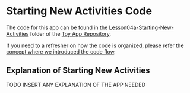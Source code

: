 
# Starting New Activities Code
The code for this app can be found in the [Lesson04a-Starting-New-Activities](https://github.com/udacity/ud851-Exercises/tree/student/Lesson04a-Starting-New-Activities) folder of the [Toy App Repository](https://github.com/udacity/ud851-Exercises).

If you need to a refresher on how the code is organized, please refer the [concept where we introduced the code flow](https://classroom.udacity.com/courses/ud851/lessons/93affc67-3f0b-4f9b-b3a4-a7a26f241a86/concepts/115d08bb-f114-46fa-b693-5c6ce1445c07).

## Explanation of Starting New Activities
TODO INSERT ANY EXPLANATION OF THE APP NEEDED
 